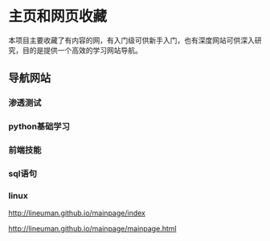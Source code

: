 
# 主页和网页收藏
本项目主要收藏了有内容的网，有入门级可供新手入门，也有深度网站可供深入研究，目的是提供一个高效的学习网站导航。
## 导航网站
### 渗透测试
### python基础学习
### 前端技能
### sql语句
### linux

http://lineuman.github.io/mainpage/index

http://lineuman.github.io/mainpage/mainpage.html

